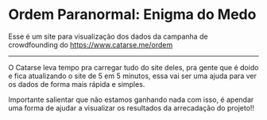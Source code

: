 # Ordem Paranormal: Enigma do Medo

Esse é um site para visualização dos dados da campanha de crowdfounding do https://www.catarse.me/ordem

---

O Catarse leva tempo pra carregar tudo do site deles, pra gente que é doido e fica atualizando o site de 5 em 5 minutos, essa vai ser uma ajuda para ver os dados de forma mais rápida e simples.

Importante salientar que não estamos ganhando nada com isso, é apendar uma forma de ajudar a visualizar os resultados da arrecadação do projeto!!
